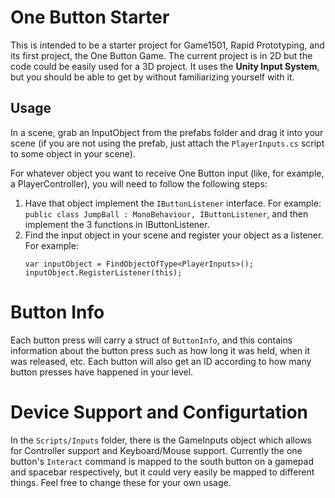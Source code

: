 # One Button Starter
This is intended to be a starter project for Game1501, Rapid Prototyping, and its first project, the One Button Game. The current project is in 2D but the code could be easily used for a 3D project. It uses the **Unity Input System**, but you should be able to get by without familiarizing yourself with it.

## Usage
In a scene, grab an InputObject from the prefabs folder and drag it into your scene (if you are not using the prefab, just attach the `PlayerInputs.cs` script to some object in your scene).

For whatever object you want to receive One Button input (like, for example, a PlayerController), you will need to follow the following steps:
1. Have that object implement the `IButtonListener` interface. For example: `public class JumpBall : MonoBehaviour, IButtonListener`, and then implement the 3 functions in IButtonListener.
2. Find the input object in your scene and register your object as a listener. For example: 
   ```  
   var inputObject = FindObjectOfType<PlayerInputs>();
   inputObject.RegisterListener(this);
   ```

# Button Info
Each button press will carry a struct of `ButtonInfo`, and this contains information about the button press such as how long it was held, when it was released, etc. Each button will also get an ID according to how many button presses have happened in your level. 

# Device Support and Configurtation
In the `Scripts/Inputs` folder, there is the GameInputs object which allows for Controller support and Keyboard/Mouse support. Currently the one button's `Interact` command is mapped to the south button on a gamepad and spacebar respectively, but it could very easily be mapped to different things. Feel free to change these for your own usage. 